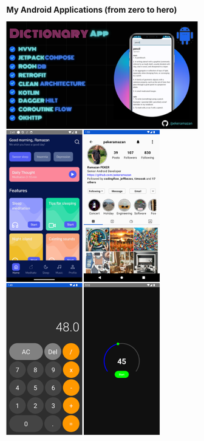 
## My Android Applications (from zero to hero)
<a href="https://github.com/pekeramazan/Dictionary">
    <img src="https://github.com/pekeramazan/Dictionary/blob/main/dictionary-showcase.png" alt="Dictionary" style="max-width: 100%; height: auto;" />
</a>
<a href="https://github.com/pekeramazan/MeditationUICompose"><img src="https://github.com/pekeramazan/pekeramazan/blob/main/images/meditation-ui.png" alt="MeditationUICompose"  width="200" height="400" /></a>
<a href="https://github.com/pekeramazan/InstagramProfileUICompose"><img src="https://github.com/pekeramazan/pekeramazan/blob/main/images/instagram.png" alt="InstagramProfileUICompose"  width="200" height="400" /></a>
<a href="https://github.com/pekeramazan/CalculatorCompose"><img src="https://github.com/pekeramazan/pekeramazan/blob/main/images/calculator.png" alt="CalculatorCompose"  width="200" height="400" /></a>
<a href="https://github.com/pekeramazan/TimerCompose"><img src="https://github.com/pekeramazan/pekeramazan/blob/main/images/timer.png" alt="TimerCompose" width="200" height="400"/></a>

